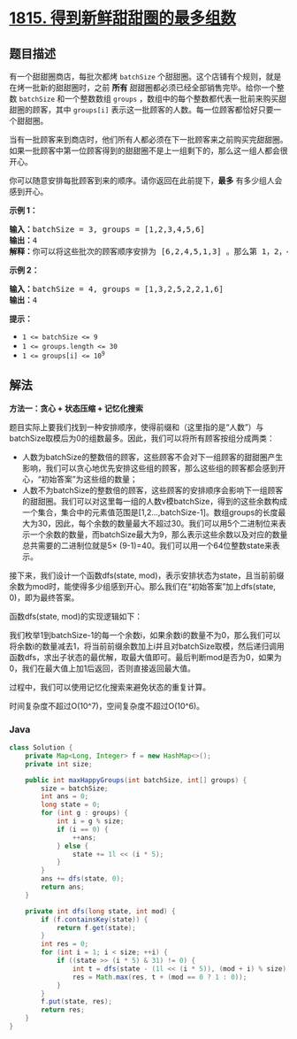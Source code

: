# [1815. 得到新鲜甜甜圈的最多组数](https://leetcode.cn/problems/maximum-number-of-groups-getting-fresh-donuts)

## 题目描述

<p>有一个甜甜圈商店，每批次都烤 <code>batchSize</code> 个甜甜圈。这个店铺有个规则，就是在烤一批新的甜甜圈时，之前 <strong>所有</strong> 甜甜圈都必须已经全部销售完毕。给你一个整数 <code>batchSize</code> 和一个整数数组 <code>groups</code> ，数组中的每个整数都代表一批前来购买甜甜圈的顾客，其中 <code>groups[i]</code> 表示这一批顾客的人数。每一位顾客都恰好只要一个甜甜圈。</p>

<p>当有一批顾客来到商店时，他们所有人都必须在下一批顾客来之前购买完甜甜圈。如果一批顾客中第一位顾客得到的甜甜圈不是上一组剩下的，那么这一组人都会很开心。</p>

<p>你可以随意安排每批顾客到来的顺序。请你返回在此前提下，<strong>最多</strong> 有多少组人会感到开心。</p>



<p><strong>示例 1：</strong></p>

<pre>
<b>输入：</b>batchSize = 3, groups = [1,2,3,4,5,6]
<b>输出：</b>4
<b>解释：</b>你可以将这些批次的顾客顺序安排为 [6,2,4,5,1,3] 。那么第 1，2，4，6 组都会感到开心。
</pre>

<p><strong>示例 2：</strong></p>

<pre>
<b>输入：</b>batchSize = 4, groups = [1,3,2,5,2,2,1,6]
<b>输出：</b>4
</pre>



<p><strong>提示：</strong></p>

<ul>
	<li><code>1 <= batchSize <= 9</code></li>
	<li><code>1 <= groups.length <= 30</code></li>
	<li><code>1 <= groups[i] <= 10<sup>9</sup></code></li>
</ul>

## 解法

**方法一：贪心 + 状态压缩 + 记忆化搜索**

题目实际上要我们找到一种安排顺序，使得前缀和（这里指的是“人数”）与batchSize取模后为0的组数最多。因此，我们可以将所有顾客按组分成两类：

-   人数为batchSize的整数倍的顾客，这些顾客不会对下一组顾客的甜甜圈产生影响，我们可以贪心地优先安排这些组的顾客，那么这些组的顾客都会感到开心，“初始答案”为这些组的数量；
-   人数不为batchSize的整数倍的顾客，这些顾客的安排顺序会影响下一组顾客的甜甜圈。我们可以对这里每一组的人数v模batchSize，得到的这些余数构成一个集合，集合中的元素值范围是[1,2...,batchSize-1]。数组groups的长度最大为30，因此，每个余数的数量最大不超过30。我们可以用5个二进制位来表示一个余数的数量，而batchSize最大为9，那么表示这些余数以及对应的数量总共需要的二进制位就是5× (9-1)=40。我们可以用一个64位整数state来表示。

接下来，我们设计一个函数dfs(state, mod)，表示安排状态为state，且当前前缀余数为mod时，能使得多少组感到开心。那么我们在“初始答案”加上dfs(state, 0)，即为最终答案。

函数dfs(state, mod)的实现逻辑如下：

我们枚举1到batchSize-1的每一个余数i，如果余数i的数量不为0，那么我们可以将余数i的数量减去1，将当前前缀余数加上i并且对batchSize取模，然后递归调用函数dfs，求出子状态的最优解，取最大值即可。最后判断mod是否为0，如果为0，我们在最大值上加1后返回，否则直接返回最大值。

过程中，我们可以使用记忆化搜索来避免状态的重复计算。

时间复杂度不超过O(10^7)，空间复杂度不超过O(10^6)。

### **Java**

```java
class Solution {
    private Map<Long, Integer> f = new HashMap<>();
    private int size;

    public int maxHappyGroups(int batchSize, int[] groups) {
        size = batchSize;
        int ans = 0;
        long state = 0;
        for (int g : groups) {
            int i = g % size;
            if (i == 0) {
                ++ans;
            } else {
                state += 1l << (i * 5);
            }
        }
        ans += dfs(state, 0);
        return ans;
    }

    private int dfs(long state, int mod) {
        if (f.containsKey(state)) {
            return f.get(state);
        }
        int res = 0;
        for (int i = 1; i < size; ++i) {
            if ((state >> (i * 5) & 31) != 0) {
                int t = dfs(state - (1l << (i * 5)), (mod + i) % size);
                res = Math.max(res, t + (mod == 0 ? 1 : 0));
            }
        }
        f.put(state, res);
        return res;
    }
}
```
